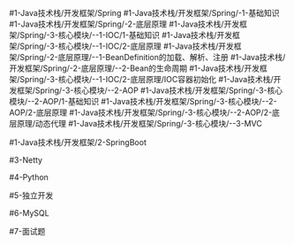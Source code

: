 #1-Java技术栈/开发框架/Spring
	#1-Java技术栈/开发框架/Spring/-1-基础知识 
		#1-Java技术栈/开发框架/Spring/-2-底层原理 
		#1-Java技术栈/开发框架/Spring/-3-核心模块/--1-IOC/1-基础知识 
			#1-Java技术栈/开发框架/Spring/-3-核心模块/--1-IOC/2-底层原理
				#1-Java技术栈/开发框架/Spring/-2-底层原理/--1-BeanDefinition的加载、解析、注册 
				#1-Java技术栈/开发框架/Spring/-2-底层原理/--2-Bean的生命周期 
				#1-Java技术栈/开发框架/Spring/-3-核心模块/--1-IOC/2-底层原理/IOC容器初始化 
		#1-Java技术栈/开发框架/Spring/-3-核心模块/--2-AOP 
			#1-Java技术栈/开发框架/Spring/-3-核心模块/--2-AOP/1-基础知识
			#1-Java技术栈/开发框架/Spring/-3-核心模块/--2-AOP/2-底层原理 
				#1-Java技术栈/开发框架/Spring/-3-核心模块/--2-AOP/2-底层原理/动态代理 
		#1-Java技术栈/开发框架/Spring/-3-核心模块/--3-MVC 
	
#1-Java技术栈/开发框架/2-SpringBoot

#3-Netty 

#4-Python 

#5-独立开发

#6-MySQL

#7-面试题


